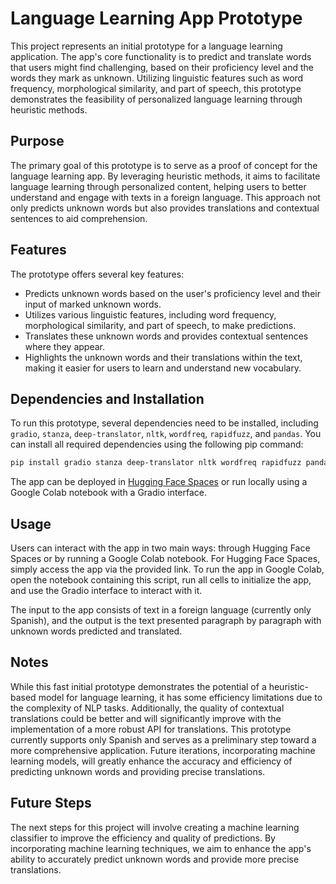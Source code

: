 
# Language Learning App Prototype

This project represents an initial prototype for a language learning application. The app's core functionality is to predict and translate words that users might find challenging, based on their proficiency level and the words they mark as unknown. Utilizing linguistic features such as word frequency, morphological similarity, and part of speech, this prototype demonstrates the feasibility of personalized language learning through heuristic methods.

## Purpose

The primary goal of this prototype is to serve as a proof of concept for the language learning app. By leveraging heuristic methods, it aims to facilitate language learning through personalized content, helping users to better understand and engage with texts in a foreign language. This approach not only predicts unknown words but also provides translations and contextual sentences to aid comprehension.

## Features

The prototype offers several key features:
- Predicts unknown words based on the user's proficiency level and their input of marked unknown words.
- Utilizes various linguistic features, including word frequency, morphological similarity, and part of speech, to make predictions.
- Translates these unknown words and provides contextual sentences where they appear.
- Highlights the unknown words and their translations within the text, making it easier for users to learn and understand new vocabulary.

## Dependencies and Installation

To run this prototype, several dependencies need to be installed, including `gradio`, `stanza`, `deep-translator`, `nltk`, `wordfreq`, `rapidfuzz`, and `pandas`. You can install all required dependencies using the following pip command:

```sh
pip install gradio stanza deep-translator nltk wordfreq rapidfuzz pandas
```

The app can be deployed in [Hugging Face Spaces](https://huggingface.co/spaces/Sharing/language_learning_app_prototype) or run locally using a Google Colab notebook with a Gradio interface.

## Usage

Users can interact with the app in two main ways: through Hugging Face Spaces or by running a Google Colab notebook. For Hugging Face Spaces, simply access the app via the provided link. To run the app in Google Colab, open the notebook containing this script, run all cells to initialize the app, and use the Gradio interface to interact with it.

The input to the app consists of text in a foreign language (currently only Spanish), and the output is the text presented paragraph by paragraph with unknown words predicted and translated.

## Notes

While this fast initial prototype demonstrates the potential of a heuristic-based model for language learning, it has some efficiency limitations due to the complexity of NLP tasks. Additionally, the quality of contextual translations could be better and will significantly improve with the implementation of a more robust API for translations. This prototype currently supports only Spanish and serves as a preliminary step toward a more comprehensive application. Future iterations, incorporating machine learning models, will greatly enhance the accuracy and efficiency of predicting unknown words and providing precise translations.

## Future Steps

The next steps for this project will involve creating a machine learning classifier to improve the efficiency and quality of predictions. By incorporating machine learning techniques, we aim to enhance the app's ability to accurately predict unknown words and provide more precise translations.
